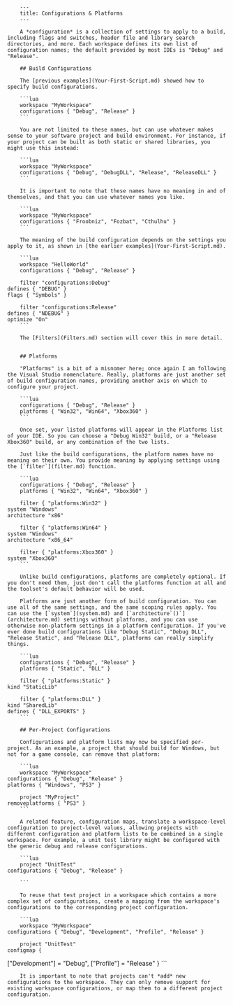 		---
		title: Configurations & Platforms
		---
		
		A *configuration* is a collection of settings to apply to a build, including flags and switches, header file and library search directories, and more. Each workspace defines its own list of configuration names; the default provided by most IDEs is "Debug" and "Release".
		
		## Build Configurations
		
		The [previous examples](Your-First-Script.md) showed how to specify build configurations.
		
		```lua
		workspace "MyWorkspace"
        configurations { "Debug", "Release" }
		```
		
		You are not limited to these names, but can use whatever makes sense to your software project and build environment. For instance, if your project can be built as both static or shared libraries, you might use this instead:
		
		```lua
		workspace "MyWorkspace"
        configurations { "Debug", "DebugDLL", "Release", "ReleaseDLL" }
		```
		
		It is important to note that these names have no meaning in and of themselves, and that you can use whatever names you like.
		
		```lua
		workspace "MyWorkspace"
        configurations { "Froobniz", "Fozbat", "Cthulhu" }
		```
		
		The meaning of the build configuration depends on the settings you apply to it, as shown in [the earlier examples](Your-First-Script.md).
		
		```lua
		workspace "HelloWorld"
        configurations { "Debug", "Release" }
		
        filter "configurations:Debug"
    defines { "DEBUG" }
    flags { "Symbols" }
		
        filter "configurations:Release"
    defines { "NDEBUG" }
    optimize "On"
		```
		
		The [Filters](Filters.md) section will cover this in more detail.
		
		
		## Platforms
		
		"Platforms" is a bit of a misnomer here; once again I am following the Visual Studio nomenclature. Really, platforms are just another set of build configuration names, providing another axis on which to configure your project.
		
		```lua
		configurations { "Debug", "Release" }
		platforms { "Win32", "Win64", "Xbox360" }
		```
		
		Once set, your listed platforms will appear in the Platforms list of your IDE. So you can choose a "Debug Win32" build, or a "Release Xbox360" build, or any combination of the two lists.
		
		Just like the build configurations, the platform names have no meaning on their own. You provide meaning by applying settings using the [`filter`](filter.md) function.
		
		```lua
		configurations { "Debug", "Release" }
		platforms { "Win32", "Win64", "Xbox360" }
		
		filter { "platforms:Win32" }
    system "Windows"
    architecture "x86"
		
		filter { "platforms:Win64" }
    system "Windows"
    architecture "x86_64"
		
		filter { "platforms:Xbox360" }
    system "Xbox360"
		```
		
		Unlike build configurations, platforms are completely optional. If you don't need them, just don't call the platforms function at all and the toolset's default behavior will be used.
		
		Platforms are just another form of build configuration. You can use all of the same settings, and the same scoping rules apply. You can use the [`system`](system.md) and [`architecture`()`](architecture.md) settings without platforms, and you can use otherwise non-platform settings in a platform configuration. If you've ever done build configurations like "Debug Static", "Debug DLL", "Release Static", and "Release DLL", platforms can really simplify things.
		
		```lua
		configurations { "Debug", "Release" }
		platforms { "Static", "DLL" }
		
		filter { "platforms:Static" }
    kind "StaticLib"
		
		filter { "platforms:DLL" }
    kind "SharedLib"
    defines { "DLL_EXPORTS" }
		```
		
		## Per-Project Configurations
		
		Configurations and platform lists may now be specified per-project. As an example, a project that should build for Windows, but not for a game console, can remove that platform:
		
		```lua
		workspace "MyWorkspace"
    configurations { "Debug", "Release" }
    platforms { "Windows", "PS3" }
		
		project "MyProject"
    removeplatforms { "PS3" }
		```
		
		A related feature, configuration maps, translate a workspace-level configuration to project-level values, allowing projects with different configuration and platform lists to be combined in a single workspace. For example, a unit test library might be configured with the generic debug and release configurations.
		
		```lua
		project "UnitTest"
    configurations { "Debug", "Release" }
		
		```
		
		To reuse that test project in a workspace which contains a more complex set of configurations, create a mapping from the workspace's configurations to the corresponding project configuration.
		
		```lua
		workspace "MyWorkspace"
    configurations { "Debug", "Development", "Profile", "Release" }
		
		project "UnitTest"
    configmap {
["Development"] = "Debug",
["Profile"] = "Release"
    }
		```
		
		It is important to note that projects can't *add* new configurations to the workspace. They can only remove support for existing workspace configurations, or map them to a different project configuration.
		